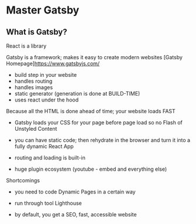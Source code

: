 # Master Gatsby

## What is Gatsby?

React is a library

Gatsby is a framework; makes it easy to create modern websites
[Gatsby Homepage]<https://www.gatsbyjs.com/>

- build step in your website
- handles routing
- handles images
- static generator (generation is done at BUILD-TIME)
- uses react under the hood

Because all the HTML is done ahead of time; your website loads FAST

- Gatsby loads your CSS for your page before page load so no Flash of Unstyled Content

- you can have static code; then rehydrate in the browser and turn it into a fully dynamic React App

- routing and loading is built-in

- huge plugin ecosystem (youtube - embed and everything else)

Shortcomings

- you need to code Dynamic Pages in a certain way

- run through tool Lighthouse
- by default, you get a SEO, fast, accessible website



